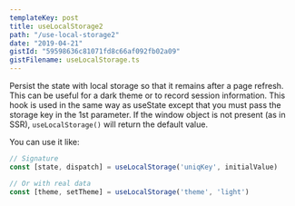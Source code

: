 ```yaml
---
templateKey: post
title: useLocalStorage2
path: "/use-local-storage2"
date: "2019-04-21"
gistId: "59598636c81071fd8c66af092fb02a09"
gistFilename: useLocalStorage.ts
---
```


Persist the state with local storage so that it remains after a page refresh. This can be useful for a dark theme or to record session information.
This hook is used in the same way as useState except that you must pass the storage key in the 1st parameter.
If the window object is not present (as in SSR), `useLocalStorage()` will return the default value.

You can use it like:


```typescript
// Signature
const [state, dispatch] = useLocalStorage('uniqKey', initialValue)

// Or with real data
const [theme, setTheme] = useLocalStorage('theme', 'light')
```
